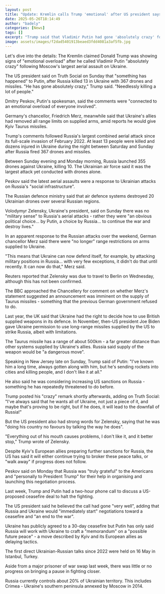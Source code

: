 ```yaml
---
layout: post
title: "Update: Kremlin calls Trump 'emotional' after US president says Putin is 'crazy'"
date: 2025-05-26T18:14:49
author: "badely"
categories: [News]
tags: []
excerpt: "Trump said that Vladimir Putin had gone 'absolutely crazy' following massive aerial attacks on Ukraine."
image: assets/images/f2dad5401913beaed3fdd4081a3af5fb.jpg
---
```


Let's dive into the details: The Kremlin claimed Donald Trump was showing signs of "emotional overload" after he called Vladimir Putin "absolutely crazy" following Moscow's largest aerial assault on Ukraine.

The US president said on Truth Social on Sunday that "something has happened" to Putin, after Russia killed 13 in Ukraine with 367 drones and missiles. "He has gone absolutely crazy," Trump said. "Needlessly killing a lot of people."

Dmitry Peskov, Putin's spokesman, said the comments were "connected to an emotional overload of everyone involved".

Germany's chancellor, Friedrich Merz, meanwhile said that Ukraine's allies had removed all range limits on supplied arms, amid reports he would give Kyiv Taurus missiles.

Trump's comments followed Russia's largest combined aerial attack since its full-scale invasion of February 2022. At least 13 people were killed and dozens injured in Ukraine during the night between Saturday and Sunday after Russia fired 367 drones and missiles.

Between Sunday evening and Monday morning, Russia launched 355 drones against Ukraine, killing 10. The Ukrainian air force said it was the largest attack yet conducted with drones alone.

Peskov said the latest aerial assaults were a response to Ukrainian attacks on Russia's "social infrastructure".

The Russian defence ministry said that air defence systems destroyed 20 Ukrainian drones over several Russian regions.

Volodymyr Zelensky, Ukraine's president, said on Sunday there was no "military sense" to Russia's aerial attacks - rather they were "an obvious political choice... by Putin, a choice by Russia... to continue the war and destroy lives."

In an apparent response to the Russian attacks over the weekend, German chancellor Merz said there were "no longer" range restrictions on arms supplied to Ukraine.

"This means that Ukraine can now defend itself, for example, by attacking military positions in Russia... with very few exceptions, it didn't do that until recently. It can now do that," Merz said.

Reuters reported that Zelensky was due to travel to Berlin on Wednesday, although this has not been confirmed.

The BBC approached the Chancellery for comment on whether Merz's statement suggested an announcement was imminent on the supply of Taurus missiles - something that the previous German government refused to do.

Last year, the UK said that Ukraine had the right to decide how to use British supplied weapons in its defence. In November, then-US president Joe Biden gave Ukraine permission to use long-range missiles supplied by the US to strike Russia, albeit with limitations.

The Taurus missile has a range of about 500km - a far greater distance than other systems supplied by Ukraine's allies. Russia said supply of the weapon would be "a dangerous move".

Speaking in New Jersey late on Sunday, Trump said of Putin: "I've known him a long time, always gotten along with him, but he's sending rockets into cities and killing people, and I don't like it at all."

He also said he was considering increasing US sanctions on Russia - something he has repeatedly threatened to do before.

Trump posted his "crazy" remark shortly afterwards, adding on Truth Social: "I've always said that he wants all of Ukraine, not just a piece of it, and maybe that's proving to be right, but if he does, it will lead to the downfall of Russia!"

But the US president also had strong words for Zelensky, saying that he was "doing his country no favours by talking the way he does".

"Everything out of his mouth causes problems, I don't like it, and it better stop," Trump wrote of Zelensky.

Despite Kyiv's European allies preparing further sanctions for Russia, the US has said it will either continue trying to broker these peace talks, or "walk away" if progress does not follow.

Peskov said on Monday that Russia was "truly grateful" to the Americans and "personally to President Trump" for their help in organising and launching this negotiation process.

Last week, Trump and Putin had a two-hour phone call to discuss a US-proposed ceasefire deal to halt the fighting.

The US president said he believed the call had gone "very well", adding that Russia and Ukraine would "immediately start" negotiations toward a ceasefire and "an end to the war".

Ukraine has publicly agreed to a 30-day ceasefire but Putin has only said Russia will work with Ukraine to craft a "memorandum" on a "possible future peace" - a move described by Kyiv and its European allies as delaying tactics. 

The first direct Ukrainian-Russian talks since 2022 were held on 16 May in Istanbul, Turkey.

Aside from a major prisoner of war swap last week, there was little or no progress on bringing a pause in fighting closer.

Russia currently controls about 20% of Ukrainian territory. This includes Crimea - Ukraine's southern peninsula annexed by Moscow in 2014.

